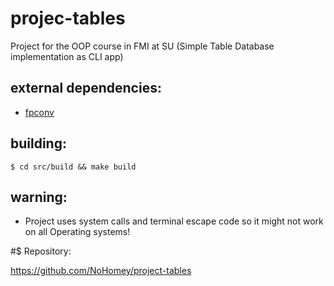 # projec-tables
Project for the OOP course in FMI at SU (Simple Table Database implementation as  CLI app)

## external dependencies:

- [fpconv](https://github.com/night-shift/fpconv.git)

## building:

`$ cd src/build && make build`

## warning:

- Project uses system calls and terminal escape code so it might not work on all Operating systems!

#$ Repository:

https://github.com/NoHomey/project-tables
